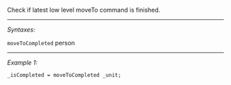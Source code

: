 Check if latest low level moveTo command is finished.


---
*Syntaxes:*

`moveToCompleted`  person

---
*Example 1:*

```sqf
_isCompleted = moveToCompleted _unit;
```